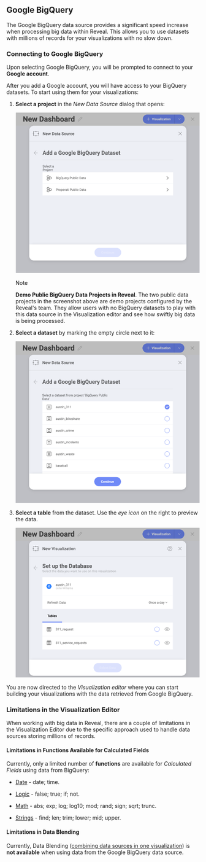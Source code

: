 ## Google BigQuery

The Google BigQuery data source provides a significant speed increase
when processing big data within Reveal. This allows you to use datasets
with millions of records for your visualizations with no slow down.

### Connecting to Google BigQuery

Upon selecting Google BigQuery, you will be prompted to connect to your
**Google account**.

After you add a Google account, you will have access to your BigQuery
datasets. To start using them for your visualizations:

1.  **Select a project** in the *New Data Source* dialog that opens:

    <img src="images/select-project-bigquery.png" alt="Select a project in the New Data Source dialog" class="responsive-img"/>

    >[!NOTE]    
    **Demo Public BigQuery Data Projects in Reveal**.
    The two public data projects in the screenshot above are demo
    projects configured by the Reveal's team. They allow users with no
    BigQuery datasets to play with this data source in the Visualization
    editor and see how swiftly big data is being processed.


2.  **Select a dataset** by marking the empty circle next to it:

    <img src="images/select-dataset-bigquery.png" alt="Select a dataset dialog" class="responsive-img"/>

3.  **Select a table** from the dataset. Use the *eye icon* on the right
    to preview the data.

    <img src="images/select-table-bigquery.png" alt="Select a table dialog" class="responsive-img"/>

You are now directed to the *Visualization editor* where you can start
building your visualizations with the data retrieved from Google
BigQuery.

### Limitations in the Visualization Editor

When working with big data in Reveal, there are a couple of limitations
in the Visualization Editor due to the specific approach used to handle
data sources storing millions of records.

#### Limitations in Functions Available for Calculated Fields

Currently, only a limited number of **functions** are available for
*Calculated Fields* using data from BigQuery:

- [Date](~/en/data-visualizations/fields/calculated-fields/date.md) - date; time.

- [Logic](~/en/data-visualizations/fields/calculated-fields/logic.md) - false; true; if; not.

- [Math](~/en/data-visualizations/fields/calculated-fields/math.md) - abs; exp; log; log10; mod; rand; sign; sqrt; trunc.

- [Strings](~/en/data-visualizations/fields/calculated-fields/string.md) - find; len; trim; lower; mid; upper.

#### Limitations in Data Blending

Currently, Data Blending ([combining data sources in one visualization](~/en/datasources/data-blending.md)) is **not available** when using data from the Google BigQuery data source.
